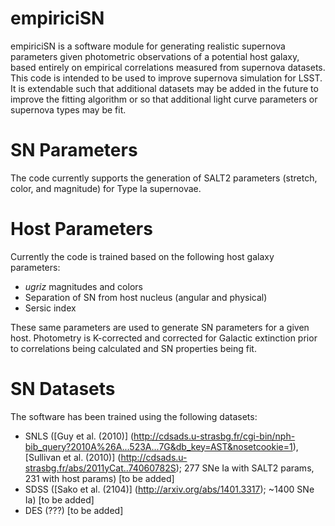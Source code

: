 # empiriciSN
empiriciSN is a software module for generating realistic supernova parameters given photometric observations of a potential host galaxy, based entirely on empirical correlations measured from supernova datasets. This code is intended to be used to improve supernova simulation for LSST. It is extendable such that additional datasets may be added in the future to improve the fitting algorithm or so that additional light curve parameters or supernova types may be fit.

# SN Parameters
The code currently supports the generation of SALT2 parameters (stretch, color, and magnitude) for Type Ia supernovae.

# Host Parameters
Currently the code is trained based on the following host galaxy parameters:
- *ugriz* magnitudes and colors
- Separation of SN from host nucleus (angular and physical)
- Sersic index

These same parameters are used to generate SN parameters for a given host. Photometry is K-corrected and corrected for Galactic extinction prior to correlations being calculated and SN properties being fit. 

# SN Datasets
The software has been trained using the following datasets:
- SNLS ([Guy et al. (2010)] (http://cdsads.u-strasbg.fr/cgi-bin/nph-bib_query?2010A%26A...523A...7G&db_key=AST&nosetcookie=1), [Sullivan et al. (2010)] (http://cdsads.u-strasbg.fr/abs/2011yCat..74060782S); 277 SNe Ia with SALT2 params, 231 with host params) [to be added]
- SDSS ([Sako et al. (2104)] (http://arxiv.org/abs/1401.3317); ~1400 SNe Ia) [to be added]
- DES (???) [to be added]